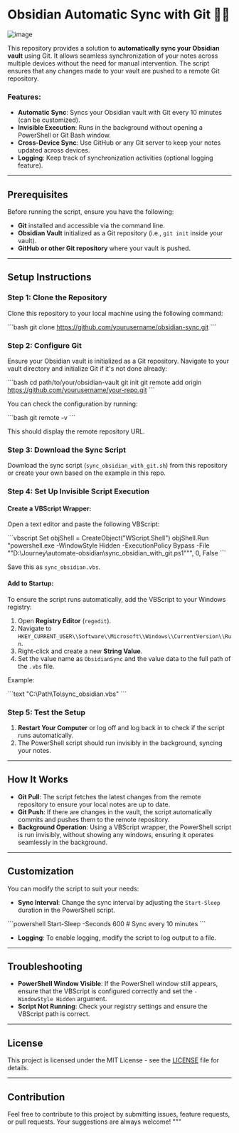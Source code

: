 # Obsidian Automatic Sync with Git 🌊🌿

![image](https://github.com/user-attachments/assets/cb6ef99b-1fb6-40d2-81bf-998d4d40dd2f)


This repository provides a solution to **automatically sync your Obsidian vault** using Git. It allows seamless synchronization of your notes across multiple devices without the need for manual intervention. The script ensures that any changes made to your vault are pushed to a remote Git repository.

### Features:

- **Automatic Sync**: Syncs your Obsidian vault with Git every 10 minutes (can be customized).
- **Invisible Execution**: Runs in the background without opening a PowerShell or Git Bash window.
- **Cross-Device Sync**: Use GitHub or any Git server to keep your notes updated across devices.
- **Logging**: Keep track of synchronization activities (optional logging feature).

---

## Prerequisites

Before running the script, ensure you have the following:

- **Git** installed and accessible via the command line.
- **Obsidian Vault** initialized as a Git repository (i.e., `git init` inside your vault).
- **GitHub or other Git repository** where your vault is pushed.

---

## Setup Instructions

### Step 1: Clone the Repository

Clone this repository to your local machine using the following command:

\`\`\`bash
git clone https://github.com/yourusername/obsidian-sync.git
\`\`\`

### Step 2: Configure Git

Ensure your Obsidian vault is initialized as a Git repository. Navigate to your vault directory and initialize Git if it's not done already:

\`\`\`bash
cd path/to/your/obsidian-vault
git init
git remote add origin https://github.com/yourusername/your-repo.git
\`\`\`

You can check the configuration by running:

\`\`\`bash
git remote -v
\`\`\`

This should display the remote repository URL.

### Step 3: Download the Sync Script

Download the sync script (`sync_obsidian_with_git.sh`) from this repository or create your own based on the example in this repo.

### Step 4: Set Up Invisible Script Execution

#### Create a VBScript Wrapper:

Open a text editor and paste the following VBScript:

\`\`\`vbscript
Set objShell = CreateObject("WScript.Shell")
objShell.Run "powershell.exe -WindowStyle Hidden -ExecutionPolicy Bypass -File ""D:\\Journey\\automate-obsidian\\sync_obsidian_with_git.ps1""", 0, False
\`\`\`

Save this as `sync_obsidian.vbs`.

#### Add to Startup:

To ensure the script runs automatically, add the VBScript to your Windows registry:

1. Open **Registry Editor** (`regedit`).
2. Navigate to `HKEY_CURRENT_USER\\Software\\Microsoft\\Windows\\CurrentVersion\\Run`.
3. Right-click and create a new **String Value**.
4. Set the value name as `ObsidianSync` and the value data to the full path of the `.vbs` file.

Example:

\`\`\`text
"C:\\Path\\To\\sync_obsidian.vbs"
\`\`\`

### Step 5: Test the Setup

1. **Restart Your Computer** or log off and log back in to check if the script runs automatically.
2. The PowerShell script should run invisibly in the background, syncing your notes.

---

## How It Works

- **Git Pull**: The script fetches the latest changes from the remote repository to ensure your local notes are up to date.
- **Git Push**: If there are changes in the vault, the script automatically commits and pushes them to the remote repository.
- **Background Operation**: Using a VBScript wrapper, the PowerShell script is run invisibly, without showing any windows, ensuring it operates seamlessly in the background.

---

## Customization

You can modify the script to suit your needs:

- **Sync Interval**: Change the sync interval by adjusting the `Start-Sleep` duration in the PowerShell script.

\`\`\`powershell
Start-Sleep -Seconds 600  # Sync every 10 minutes
\`\`\`

- **Logging**: To enable logging, modify the script to log output to a file.

---

## Troubleshooting

- **PowerShell Window Visible**: If the PowerShell window still appears, ensure that the VBScript is configured correctly and set the `-WindowStyle Hidden` argument.
- **Script Not Running**: Check your registry settings and ensure the VBScript path is correct.

---

## License

This project is licensed under the MIT License - see the [LICENSE](LICENSE) file for details.

---

## Contribution

Feel free to contribute to this project by submitting issues, feature requests, or pull requests. Your suggestions are always welcome!
"""

